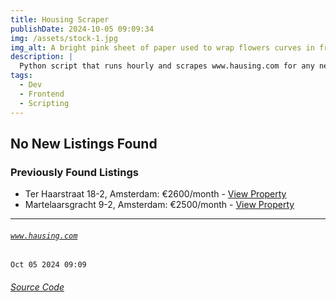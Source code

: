 ```yaml
---
title: Housing Scraper
publishDate: 2024-10-05 09:09:34
img: /assets/stock-1.jpg
img_alt: A bright pink sheet of paper used to wrap flowers curves in front of rich blue background
description: |
  Python script that runs hourly and scrapes www.hausing.com for any new properties.
tags:
  - Dev
  - Frontend
  - Scripting
---
```


## No New Listings Found

### Previously Found Listings
- Ter Haarstraat 18-2, Amsterdam: €2600/month - [View Property](https://www.hausing.com/properties-for-rent-amsterdam/ter-haarstraat-18-2-amsterdam)
- Martelaarsgracht 9-2, Amsterdam: €2500/month - [View Property](https://www.hausing.com/properties-for-rent-amsterdam/martelaarsgracht-9-2-amsterdam)
---

###### [`www.hausing.com`](https://www.hausing.com/properties-for-rent-amsterdam?sort-asc=price)

`Oct 05 2024 09:09`
###### [Source Code](https://github.com/celestegambardella/hausing-scraper)
